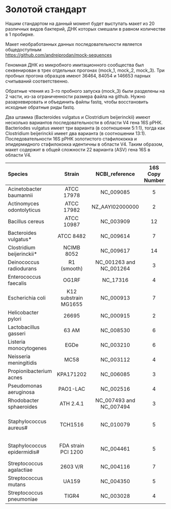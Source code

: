 # Золотой стандарт

Нашим стандартом на данный момент будет выступать макет из 20 различных видов бактерий, ДНК которых смешали в равном количестве в 1 пробирке.

Макет необработанных данных последовательности является общедоступным \
https://github.com/andreiprodan/mock-sequences 

Геномная ДНК из микробного имитационного сообщества был секвенирован в трех отдельных прогонах (mock_1, mock_2, mock_3). Три пробных прогона образцов имеют 36464, 84054 и 146653 парных считываний соответственно.

Обратные чтения из 3-го пробного запуска (mock_3) были разделены на 2 части, из-за ограниченности размера файла на github. Нужно разархевировать и объединить файлы fastq, чтобы восстановить исходные обратные риды fastq.

Два штамма (Bacteroides vulgatus и Clostridium beijerinckii) имеют несколько вариантов последовательности в области V4 гена 16S рРНК. Bacteriodes vulgatus имеет три варианта (в соотношении 5:1:1), тогда как Clostridium beijerinckii имеет два варианта (в соотношении 13:1). Последовательности 16S рРНК золотистого стафилококка и эпидермидного стафилококка идентичны в области V4. Таким образом, макет содержит в общей сложности 22 варианта (ASV) гена 16S в области V4.

| Species |	Strain |	NCBI_reference |	16S Copy Number |	16S variants in V4 region |
| :------- | :-------: | :-------: | :---: | :----: |
| Acinetobacter baumannii |	ATCC 17978 |	NC_009085 |	5 |	1 |
| Actinomyces odontolyticus |	ATCC 17982 |	NZ_AAYI02000000 |	2 |	1 |
| Bacillus cereus |	ATCC 10987 |	NC_003909 |	12 |	1 |
| Bacteroides vulgatus* |	ATCC 8482 |	NC_009614 |	7	| 3 (5:1:1 ration) |
| Clostridium beijerinckii* |	NCIMB 8052 |	NC_009617 |	14 |	2 (13:1 ration) |
| Deinococcus radiodurans |	R1 (smooth)	| NC_001263 and NC_001264 |	3 |	1 |
| Enterococcus faecalis |	OG1RF |	NC_17316 |	4 |	1 |
| Escherichia coli |	K12 substrain MG1655 |	NC_000913 |	7 |	1 |
| Helicobacter pylori |	26695 |	NC_000915 |	2 |	1 |
| Lactobacillus gasseri |	63 AM |	NC_008530 |	6 |	1 |
| Listeria monocytogenes |	EGDe |	NC_003210 |	6 |	1 |
| Neisseria meningitidis |	MC58 |	NC_003112 |	4 |	1 |
| Propionibacterium acnes |	KPA171202 |	NC_006085 |	3 |	1 |
| Pseudomonas aeruginosa |	PAO1-LAC |	NC_002516 |	4 |	1 |
| Rhodobacter sphaeroides |	ATH 2.4.1 |	NC_007493 and NC_007494 |	3 |	1 |
| Staphylococcus aureus# |	TCH1516 |	NC_010079 |	5 |	1 (V4 identical to S. epidermidis) |
| Staphylococcus epidermidis# |	FDA strain PCI 1200 |	NC_004461 |	5 |	1 (V4 identical to S. aureus) |
| Streptococcus agalactiae |	2603 V/R |	NC_004116 |	7 |	1 |
| Streptococcus mutans |	UA159 |	NC_004350 |	5 |	1 |
| Streptococcus pneumoniae |	TIGR4 |	NC_003028 |	4 |	1 |
